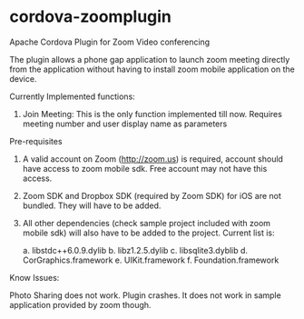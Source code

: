 # cordova-zoomplugin
Apache Cordova Plugin for Zoom Video conferencing


The plugin allows a phone gap application to launch zoom meeting directly from the application without having to install zoom mobile application on the device.

Currently Implemented functions:

1. Join Meeting: This is the only function implemented till now. Requires meeting number and user display name as parameters

Pre-requisites

1. A valid account on Zoom (http://zoom.us) is required, account should have access to zoom mobile sdk. Free account may not have this access. 

2. Zoom SDK and Dropbox SDK (required by Zoom SDK) for iOS are not bundled. They will have to be added. 

3. All other dependencies (check sample project included with zoom mobile sdk) will also have to be added to the project. Current list is:

     a. libstdc++6.0.9.dylib
     b. libz1.2.5.dylib
     c. libsqlite3.dyblib
     d. CorGraphics.framework
     e. UIKit.framework
     f. Foundation.framework



 Know Issues:

 Photo Sharing does not work. Plugin crashes. It does not work in sample application provided by zoom though.
